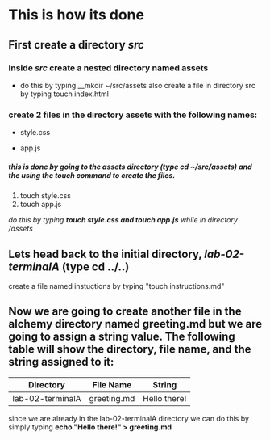 # This is how its done
## First create a directory _src_ 

### Inside _src_ create a nested directory named **assets**
- do this by typing __mkdir 
~/src/assets
also create a file in directory src by typing touch index.html
###  create 2 files in the directory assets with the following names: 
- style.css
+ app.js
##### this is done by going to the assets directory (type cd ~/src/assets) and the using the **touch** command to create the files.
1.  touch style.css
2.  touch app.js



*do this by typing __touch style.css and touch app.js__ while in directory /assets*

## Lets head back to the initial directory, *lab-02-terminalA* (type cd ../..)
create a file named instuctions by typing "touch instructions.md"

## Now we are going to create another file in the alchemy directory named greeting.md but we are going to assign a string value.  The following table will show the directory, file name, and the string assigned to it:

|Directory          |File Name       |String        |
|:---------------:|:--------------:|:-----------:|
|lab-02-terminalA      |greeting.md     |Hello there!

since we are already in the lab-02-terminalA directory we can do this by simply typing **echo "Hello there!" > greeting.md**

